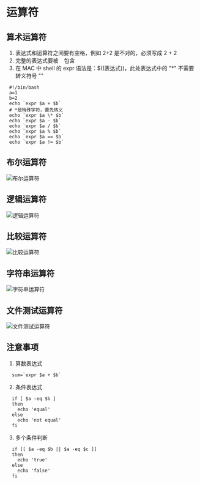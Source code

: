 # 运算符

## 算术运算符
  1. 表达式和运算符之间要有空格，例如 2+2 是不对的，必须写成 2 + 2
  2. 完整的表达式要被 ` ` 包含
  3. 在 MAC 中 shell 的 expr 语法是：$((表达式))，此处表达式中的 "*" 不需要转义符号 "\" 
```shell
 #!/bin/bash
 a=1
 b=2
 echo `expr $a + $b`
 # *是特殊字符，要先转义
 echo `expr $a \* $b`
 echo `expr $a - $b`
 echo `expr $a / $b`
 echo `expr $a % $b`
 echo `expr $a == $b`
 echo `expr $a != $b`
```

## 布尔运算符
  ![布尔运算符](/img/shell-boolean.png)

## 逻辑运算符
  ![逻辑运算符](/img/shell-boolean2.png)

## 比较运算符
  ![比较运算符](/img/shell-compare.png)

## 字符串运算符
  ![字符串运算符](/img/shell-string.png)

## 文件测试运算符
  ![文件测试运算符](/img/shell-file.png)

## 注意事项
  1. 算数表达式
  ```shell
    sum=`expr $a + $b`
  ```
  2. 条件表达式
  ```shell
    if [ $a -eq $b ]
    then
      echo 'equal'
    else
      echo 'not equal'
    fi
  ```
  3. 多个条件判断
  ```shell
    if [[ $a -eq $b || $a -eq $c ]]
    then
      echo 'true'
    else
      echo 'false'
    fi
  ```
